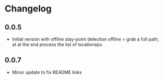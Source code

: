 # Changelog

## 0.0.5

- Initial version with offline stay-point detection
offline = grab a full path, at at the end process the list of locationspu

## 0.0.7

- Minor update to fix README links